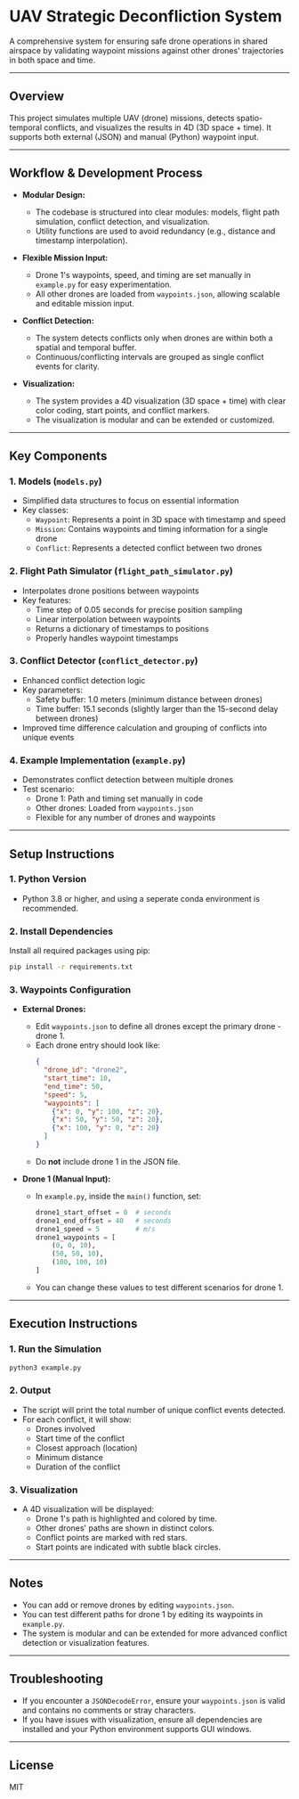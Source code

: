 # UAV Strategic Deconfliction System

A comprehensive system for ensuring safe drone operations in shared airspace by validating waypoint missions against other drones' trajectories in both space and time.

---

## Overview
This project simulates multiple UAV (drone) missions, detects spatio-temporal conflicts, and visualizes the results in 4D (3D space + time). It supports both external (JSON) and manual (Python) waypoint input.

---

## Workflow & Development Process

- **Modular Design:**
  - The codebase is structured into clear modules: models, flight path simulation, conflict detection, and visualization.
  - Utility functions are used to avoid redundancy (e.g., distance and timestamp interpolation).

- **Flexible Mission Input:**
  - Drone 1's waypoints, speed, and timing are set manually in `example.py` for easy experimentation.
  - All other drones are loaded from `waypoints.json`, allowing scalable and editable mission input.

- **Conflict Detection:**
  - The system detects conflicts only when drones are within both a spatial and temporal buffer.
  - Continuous/conflicting intervals are grouped as single conflict events for clarity.

- **Visualization:**
  - The system provides a 4D visualization (3D space + time) with clear color coding, start points, and conflict markers.
  - The visualization is modular and can be extended or customized.

---

## Key Components

### 1. Models (`models.py`)
- Simplified data structures to focus on essential information
- Key classes:
  - `Waypoint`: Represents a point in 3D space with timestamp and speed
  - `Mission`: Contains waypoints and timing information for a single drone
  - `Conflict`: Represents a detected conflict between two drones

### 2. Flight Path Simulator (`flight_path_simulator.py`)
- Interpolates drone positions between waypoints
- Key features:
  - Time step of 0.05 seconds for precise position sampling
  - Linear interpolation between waypoints
  - Returns a dictionary of timestamps to positions
  - Properly handles waypoint timestamps

### 3. Conflict Detector (`conflict_detector.py`)
- Enhanced conflict detection logic
- Key parameters:
  - Safety buffer: 1.0 meters (minimum distance between drones)
  - Time buffer: 15.1 seconds (slightly larger than the 15-second delay between drones)
- Improved time difference calculation and grouping of conflicts into unique events

### 4. Example Implementation (`example.py`)
- Demonstrates conflict detection between multiple drones
- Test scenario:
  - Drone 1: Path and timing set manually in code
  - Other drones: Loaded from `waypoints.json`
  - Flexible for any number of drones and waypoints

---

## Setup Instructions

### 1. Python Version
- Python 3.8 or higher, and using a seperate conda environment is recommended.

### 2. Install Dependencies
Install all required packages using pip:
```bash
pip install -r requirements.txt
```

### 3. Waypoints Configuration
- **External Drones:**
  - Edit `waypoints.json` to define all drones except the primary drone - drone 1.
  - Each drone entry should look like:
    ```json
    {
      "drone_id": "drone2",
      "start_time": 10,
      "end_time": 50,
      "speed": 5,
      "waypoints": [
        {"x": 0, "y": 100, "z": 20},
        {"x": 50, "y": 50, "z": 20},
        {"x": 100, "y": 0, "z": 20}
      ]
    }
    ```
  - Do **not** include drone 1 in the JSON file.

- **Drone 1 (Manual Input):**
  - In `example.py`, inside the `main()` function, set:
    ```python
    drone1_start_offset = 0  # seconds
    drone1_end_offset = 40   # seconds
    drone1_speed = 5         # m/s
    drone1_waypoints = [
        (0, 0, 10),
        (50, 50, 10),
        (100, 100, 10)
    ]
    ```
  - You can change these values to test different scenarios for drone 1.

---

## Execution Instructions

### 1. Run the Simulation
```bash
python3 example.py
```

### 2. Output
- The script will print the total number of unique conflict events detected.
- For each conflict, it will show:
  - Drones involved
  - Start time of the conflict
  - Closest approach (location)
  - Minimum distance
  - Duration of the conflict

### 3. Visualization
- A 4D visualization will be displayed:
  - Drone 1's path is highlighted and colored by time.
  - Other drones' paths are shown in distinct colors.
  - Conflict points are marked with red stars.
  - Start points are indicated with subtle black circles.

---

## Notes
- You can add or remove drones by editing `waypoints.json`.
- You can test different paths for drone 1 by editing its waypoints in `example.py`.
- The system is modular and can be extended for more advanced conflict detection or visualization features.

---

## Troubleshooting
- If you encounter a `JSONDecodeError`, ensure your `waypoints.json` is valid and contains no comments or stray characters.
- If you have issues with visualization, ensure all dependencies are installed and your Python environment supports GUI windows.

---

## License
MIT